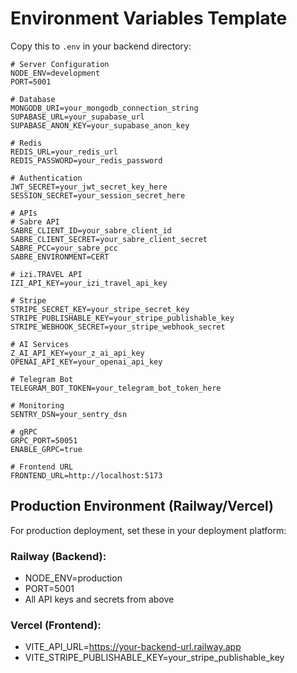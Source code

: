 # Environment Variables Template

Copy this to `.env` in your backend directory:

```env
# Server Configuration
NODE_ENV=development
PORT=5001

# Database
MONGODB_URI=your_mongodb_connection_string
SUPABASE_URL=your_supabase_url
SUPABASE_ANON_KEY=your_supabase_anon_key

# Redis
REDIS_URL=your_redis_url
REDIS_PASSWORD=your_redis_password

# Authentication
JWT_SECRET=your_jwt_secret_key_here
SESSION_SECRET=your_session_secret_here

# APIs
# Sabre API
SABRE_CLIENT_ID=your_sabre_client_id
SABRE_CLIENT_SECRET=your_sabre_client_secret
SABRE_PCC=your_sabre_pcc
SABRE_ENVIRONMENT=CERT

# izi.TRAVEL API
IZI_API_KEY=your_izi_travel_api_key

# Stripe
STRIPE_SECRET_KEY=your_stripe_secret_key
STRIPE_PUBLISHABLE_KEY=your_stripe_publishable_key
STRIPE_WEBHOOK_SECRET=your_stripe_webhook_secret

# AI Services
Z_AI_API_KEY=your_z_ai_api_key
OPENAI_API_KEY=your_openai_api_key

# Telegram Bot
TELEGRAM_BOT_TOKEN=your_telegram_bot_token_here

# Monitoring
SENTRY_DSN=your_sentry_dsn

# gRPC
GRPC_PORT=50051
ENABLE_GRPC=true

# Frontend URL
FRONTEND_URL=http://localhost:5173
```

## Production Environment (Railway/Vercel)

For production deployment, set these in your deployment platform:

### Railway (Backend):

- NODE_ENV=production
- PORT=5001
- All API keys and secrets from above

### Vercel (Frontend):

- VITE_API_URL=https://your-backend-url.railway.app
- VITE_STRIPE_PUBLISHABLE_KEY=your_stripe_publishable_key
